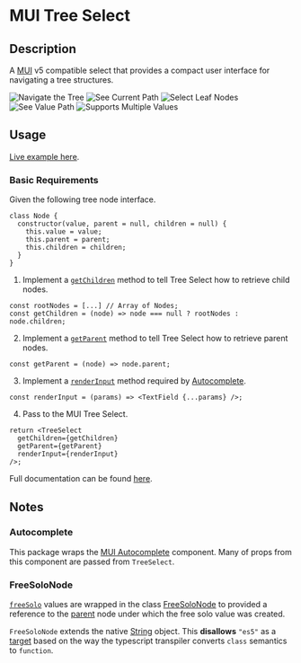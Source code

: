 # MUI Tree Select

## Description

A [MUI](https://mui.com/) v5 compatible select that provides a compact user interface for navigating a tree structures.

<!-- REPLACE [<iframe src="https://codesandbox.io/embed/github/mikepricedev/mui-tree-select/tree/main/example?autoresize=1&fontsize=14&hidenavigation=1&theme=dark&view=preview"
     style="width:100%; height:500px; border:0; border-radius: 4px; overflow:hidden;"
     title="MUI Tree Select Example"
     allow="accelerometer; ambient-light-sensor; camera; encrypted-media; geolocation; gyroscope; hid; microphone; midi; payment; usb; vr; xr-spatial-tracking"
     sandbox="allow-forms allow-modals allow-popups allow-presentation allow-same-origin allow-scripts"
   ></iframe>]  -->

![Navigate the Tree](img/navigate.png)
![See Current Path](img/seeCurrentPath.png)
![Select Leaf Nodes](img/selectLeafNodes.png)
![See Value Path](img/seeValuePath.png)
![Supports Multiple Values](img/multipleValues.jpg)

<!-- END -->

## Usage

<!-- REPLACE[ ] -->

[Live example here](https://codesandbox.io/embed/github/mikepricedev/mui-tree-select/tree/main/example?autoresize=1&fontsize=14&hidenavigation=1&theme=dark&view=preview).

### Basic Requirements

<!-- END -->

Given the following tree node interface.

```
class Node {
  constructor(value, parent = null, children = null) {
    this.value = value;
    this.parent = parent;
    this.children = children;
  }
}
```

1. Implement a [`getChildren`](https://mikepricedev.github.io/mui-tree-select/interfaces/TreeSelectProps.html#getChildren) method to tell Tree Select how to retrieve child nodes.

```
const rootNodes = [...] // Array of Nodes;
const getChildren = (node) => node === null ? rootNodes : node.children;
```

2. Implement a [`getParent`](https://mikepricedev.github.io/mui-tree-select/interfaces/TreeSelectProps.html#getParent) method to tell Tree Select how to retrieve parent nodes.

```
const getParent = (node) => node.parent;
```

3. Implement a [`renderInput`](https://mikepricedev.github.io/mui-tree-select/interfaces/TreeSelectProps.html#renderInput) method required by [Autocomplete](https://mui.com/material-ui/api/autocomplete/#props).

```
const renderInput = (params) => <TextField {...params} />;
```

4. Pass to the MUI Tree Select.

```
return <TreeSelect
  getChildren={getChildren}
  getParent={getParent}
  renderInput={renderInput}
/>;
```

Full documentation can be found [here](https://mikepricedev.github.io/mui-tree-select/modules.html).

## Notes

### Autocomplete

This package wraps the [MUI Autocomplete](https://material-ui.com/components/autocomplete/) component. Many of props from this component are passed from `TreeSelect`.

### FreeSoloNode

[`freeSolo`](https://mui.com/material-ui/react-autocomplete/#free-solo) values are wrapped in the class [FreeSoloNode](https://mikepricedev.github.io/mui-tree-select/classes/FreeSoloNode.html) to provided a reference to the [parent](https://mikepricedev.github.io/classes/FreeSoloNode.html#parent) node under which the free solo value was created.

`FreeSoloNode` extends the native [String](https://developer.mozilla.org/en-US/docs/Web/JavaScript/Reference/Global_Objects/String) object. This **disallows** `"es5"` as a [target](https://www.typescriptlang.org/tsconfig#target) based on the way the typescript transpiler converts `class` semantics to `function`.
